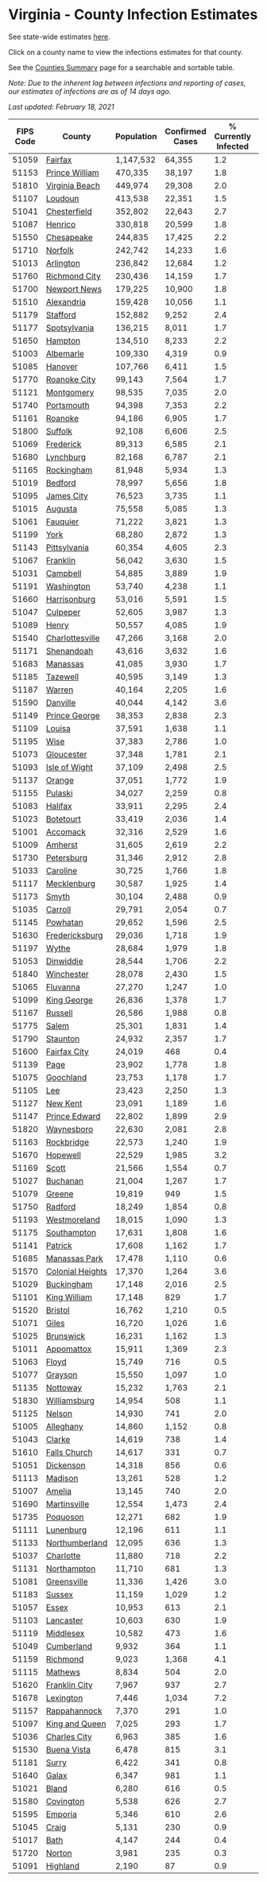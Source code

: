 # Virginia - County Infection Estimates

See state-wide estimates [here](/infections/us-va).

Click on a county name to view the infections estimates for that county.

See the [Counties Summary](/infections/summary-counties) page for a searchable and sortable table.

*Note: Due to the inherent lag between infections and reporting of cases, our estimates of infections are as of 14 days ago.*

*Last updated: February 18, 2021*

|   FIPS Code |                               County |   Population |   Confirmed Cases |   % Currently Infected |   % Total Infected |
|-------------|--------------------------------------|--------------|-------------------|------------------------|--------------------|
|       51059 |                   [Fairfax](fairfax) |    1,147,532 |            64,355 |                    1.2 |               20.1 |
|       51153 |     [Prince William](prince-william) |      470,335 |            38,197 |                    1.8 |               28.4 |
|       51810 |     [Virginia Beach](virginia-beach) |      449,974 |            29,308 |                    2.0 |               20.7 |
|       51107 |                   [Loudoun](loudoun) |      413,538 |            22,351 |                    1.5 |               18.5 |
|       51041 |         [Chesterfield](chesterfield) |      352,802 |            22,643 |                    2.7 |               20.9 |
|       51087 |                   [Henrico](henrico) |      330,818 |            20,599 |                    1.8 |               20.9 |
|       51550 |             [Chesapeake](chesapeake) |      244,835 |            17,425 |                    2.2 |               22.7 |
|       51710 |                   [Norfolk](norfolk) |      242,742 |            14,233 |                    1.6 |               19.0 |
|       51013 |               [Arlington](arlington) |      236,842 |            12,684 |                    1.2 |               19.3 |
|       51760 |       [Richmond City](richmond-city) |      230,436 |            14,159 |                    1.7 |               20.6 |
|       51700 |         [Newport News](newport-news) |      179,225 |            10,900 |                    1.8 |               19.3 |
|       51510 |             [Alexandria](alexandria) |      159,428 |            10,056 |                    1.1 |               23.2 |
|       51179 |                 [Stafford](stafford) |      152,882 |             9,252 |                    2.4 |               19.8 |
|       51177 |         [Spotsylvania](spotsylvania) |      136,215 |             8,011 |                    1.7 |               19.3 |
|       51650 |                   [Hampton](hampton) |      134,510 |             8,233 |                    2.2 |               19.4 |
|       51003 |               [Albemarle](albemarle) |      109,330 |             4,319 |                    0.9 |               12.7 |
|       51085 |                   [Hanover](hanover) |      107,766 |             6,411 |                    1.5 |               19.1 |
|       51770 |         [Roanoke City](roanoke-city) |       99,143 |             7,564 |                    1.7 |               23.6 |
|       51121 |             [Montgomery](montgomery) |       98,535 |             7,035 |                    2.0 |               21.9 |
|       51740 |             [Portsmouth](portsmouth) |       94,398 |             7,353 |                    2.2 |               25.2 |
|       51161 |                   [Roanoke](roanoke) |       94,186 |             6,905 |                    1.7 |               23.0 |
|       51800 |                   [Suffolk](suffolk) |       92,108 |             6,606 |                    2.5 |               23.3 |
|       51069 |               [Frederick](frederick) |       89,313 |             6,585 |                    2.1 |               23.7 |
|       51680 |               [Lynchburg](lynchburg) |       82,168 |             6,787 |                    2.1 |               25.7 |
|       51165 |             [Rockingham](rockingham) |       81,948 |             5,934 |                    1.3 |               24.3 |
|       51019 |                   [Bedford](bedford) |       78,997 |             5,656 |                    1.8 |               22.2 |
|       51095 |             [James City](james-city) |       76,523 |             3,735 |                    1.1 |               16.4 |
|       51015 |                   [Augusta](augusta) |       75,558 |             5,085 |                    1.3 |               21.1 |
|       51061 |                 [Fauquier](fauquier) |       71,222 |             3,821 |                    1.3 |               17.8 |
|       51199 |                         [York](york) |       68,280 |             2,872 |                    1.3 |               13.3 |
|       51143 |         [Pittsylvania](pittsylvania) |       60,354 |             4,605 |                    2.3 |               23.7 |
|       51067 |                 [Franklin](franklin) |       56,042 |             3,630 |                    1.5 |               19.8 |
|       51031 |                 [Campbell](campbell) |       54,885 |             3,889 |                    1.9 |               21.8 |
|       51191 |             [Washington](washington) |       53,740 |             4,238 |                    1.1 |               24.6 |
|       51660 |         [Harrisonburg](harrisonburg) |       53,016 |             5,591 |                    1.5 |               37.6 |
|       51047 |                 [Culpeper](culpeper) |       52,605 |             3,987 |                    1.3 |               26.7 |
|       51089 |                       [Henry](henry) |       50,557 |             4,085 |                    1.9 |               25.5 |
|       51540 |   [Charlottesville](charlottesville) |       47,266 |             3,168 |                    2.0 |               20.8 |
|       51171 |             [Shenandoah](shenandoah) |       43,616 |             3,632 |                    1.6 |               28.5 |
|       51683 |                 [Manassas](manassas) |       41,085 |             3,930 |                    1.7 |               36.8 |
|       51185 |                 [Tazewell](tazewell) |       40,595 |             3,149 |                    1.3 |               23.8 |
|       51187 |                     [Warren](warren) |       40,164 |             2,205 |                    1.6 |               18.1 |
|       51590 |                 [Danville](danville) |       40,044 |             4,142 |                    3.6 |               32.1 |
|       51149 |       [Prince George](prince-george) |       38,353 |             2,838 |                    2.3 |               23.6 |
|       51109 |                     [Louisa](louisa) |       37,591 |             1,638 |                    1.1 |               14.2 |
|       51195 |                         [Wise](wise) |       37,383 |             2,786 |                    1.0 |               23.1 |
|       51073 |             [Gloucester](gloucester) |       37,348 |             1,781 |                    2.1 |               14.8 |
|       51093 |       [Isle of Wight](isle-of-wight) |       37,109 |             2,498 |                    2.5 |               22.1 |
|       51137 |                     [Orange](orange) |       37,051 |             1,772 |                    1.9 |               15.4 |
|       51155 |                   [Pulaski](pulaski) |       34,027 |             2,259 |                    0.8 |               20.6 |
|       51083 |                   [Halifax](halifax) |       33,911 |             2,295 |                    2.4 |               20.9 |
|       51023 |               [Botetourt](botetourt) |       33,419 |             2,036 |                    1.4 |               19.0 |
|       51001 |                 [Accomack](accomack) |       32,316 |             2,529 |                    1.6 |               32.1 |
|       51009 |                   [Amherst](amherst) |       31,605 |             2,619 |                    2.2 |               25.8 |
|       51730 |             [Petersburg](petersburg) |       31,346 |             2,912 |                    2.8 |               30.0 |
|       51033 |                 [Caroline](caroline) |       30,725 |             1,766 |                    1.8 |               18.4 |
|       51117 |           [Mecklenburg](mecklenburg) |       30,587 |             1,925 |                    1.4 |               21.7 |
|       51173 |                       [Smyth](smyth) |       30,104 |             2,488 |                    0.9 |               25.7 |
|       51035 |                   [Carroll](carroll) |       29,791 |             2,054 |                    0.7 |               22.3 |
|       51145 |                 [Powhatan](powhatan) |       29,652 |             1,596 |                    2.5 |               16.6 |
|       51630 |     [Fredericksburg](fredericksburg) |       29,036 |             1,718 |                    1.9 |               19.8 |
|       51197 |                       [Wythe](wythe) |       28,684 |             1,979 |                    1.8 |               21.4 |
|       51053 |               [Dinwiddie](dinwiddie) |       28,544 |             1,706 |                    2.2 |               19.0 |
|       51840 |             [Winchester](winchester) |       28,078 |             2,430 |                    1.5 |               28.6 |
|       51065 |                 [Fluvanna](fluvanna) |       27,270 |             1,247 |                    1.0 |               15.3 |
|       51099 |           [King George](king-george) |       26,836 |             1,378 |                    1.7 |               16.4 |
|       51167 |                   [Russell](russell) |       26,586 |             1,988 |                    0.8 |               23.0 |
|       51775 |                       [Salem](salem) |       25,301 |             1,831 |                    1.4 |               22.8 |
|       51790 |                 [Staunton](staunton) |       24,932 |             2,357 |                    1.7 |               29.5 |
|       51600 |         [Fairfax City](fairfax-city) |       24,019 |               468 |                    0.4 |                6.8 |
|       51139 |                         [Page](page) |       23,902 |             1,778 |                    1.8 |               25.7 |
|       51075 |               [Goochland](goochland) |       23,753 |             1,178 |                    1.7 |               16.8 |
|       51105 |                           [Lee](lee) |       23,423 |             2,250 |                    1.3 |               29.6 |
|       51127 |                 [New Kent](new-kent) |       23,091 |             1,189 |                    1.6 |               16.3 |
|       51147 |       [Prince Edward](prince-edward) |       22,802 |             1,899 |                    2.9 |               27.8 |
|       51820 |             [Waynesboro](waynesboro) |       22,630 |             2,081 |                    2.8 |               28.6 |
|       51163 |             [Rockbridge](rockbridge) |       22,573 |             1,240 |                    1.9 |               16.7 |
|       51670 |                 [Hopewell](hopewell) |       22,529 |             1,985 |                    3.2 |               28.1 |
|       51169 |                       [Scott](scott) |       21,566 |             1,554 |                    0.7 |               22.2 |
|       51027 |                 [Buchanan](buchanan) |       21,004 |             1,267 |                    1.7 |               18.6 |
|       51079 |                     [Greene](greene) |       19,819 |               949 |                    1.5 |               15.3 |
|       51750 |                   [Radford](radford) |       18,249 |             1,854 |                    0.8 |               31.6 |
|       51193 |         [Westmoreland](westmoreland) |       18,015 |             1,090 |                    1.3 |               19.9 |
|       51175 |           [Southampton](southampton) |       17,631 |             1,808 |                    1.6 |               34.5 |
|       51141 |                   [Patrick](patrick) |       17,608 |             1,162 |                    1.7 |               20.6 |
|       51685 |       [Manassas Park](manassas-park) |       17,478 |             1,110 |                    0.6 |               24.7 |
|       51570 | [Colonial Heights](colonial-heights) |       17,370 |             1,264 |                    3.6 |               24.0 |
|       51029 |             [Buckingham](buckingham) |       17,148 |             2,016 |                    2.5 |               43.5 |
|       51101 |         [King William](king-william) |       17,148 |               829 |                    1.7 |               15.1 |
|       51520 |                   [Bristol](bristol) |       16,762 |             1,210 |                    0.5 |               22.3 |
|       51071 |                       [Giles](giles) |       16,720 |             1,026 |                    1.6 |               18.8 |
|       51025 |               [Brunswick](brunswick) |       16,231 |             1,162 |                    1.3 |               23.2 |
|       51011 |             [Appomattox](appomattox) |       15,911 |             1,369 |                    2.3 |               27.1 |
|       51063 |                       [Floyd](floyd) |       15,749 |               716 |                    0.5 |               14.1 |
|       51077 |                   [Grayson](grayson) |       15,550 |             1,097 |                    1.0 |               22.5 |
|       51135 |                 [Nottoway](nottoway) |       15,232 |             1,763 |                    2.1 |               36.5 |
|       51830 |         [Williamsburg](williamsburg) |       14,954 |               508 |                    1.1 |               11.6 |
|       51125 |                     [Nelson](nelson) |       14,930 |               741 |                    2.0 |               15.5 |
|       51005 |               [Alleghany](alleghany) |       14,860 |             1,152 |                    0.8 |               24.4 |
|       51043 |                     [Clarke](clarke) |       14,619 |               738 |                    1.4 |               16.2 |
|       51610 |         [Falls Church](falls-church) |       14,617 |               331 |                    0.7 |                8.7 |
|       51051 |               [Dickenson](dickenson) |       14,318 |               856 |                    0.6 |               18.3 |
|       51113 |                   [Madison](madison) |       13,261 |               528 |                    1.2 |               13.1 |
|       51007 |                     [Amelia](amelia) |       13,145 |               740 |                    2.0 |               18.0 |
|       51690 |         [Martinsville](martinsville) |       12,554 |             1,473 |                    2.4 |               37.0 |
|       51735 |                 [Poquoson](poquoson) |       12,271 |               682 |                    1.9 |               17.4 |
|       51111 |               [Lunenburg](lunenburg) |       12,196 |               611 |                    1.1 |               15.9 |
|       51133 |     [Northumberland](northumberland) |       12,095 |               636 |                    1.3 |               16.7 |
|       51037 |               [Charlotte](charlotte) |       11,880 |               718 |                    2.2 |               19.0 |
|       51131 |           [Northampton](northampton) |       11,710 |               681 |                    1.3 |               23.9 |
|       51081 |           [Greensville](greensville) |       11,336 |             1,426 |                    3.0 |               43.3 |
|       51183 |                     [Sussex](sussex) |       11,159 |             1,029 |                    1.2 |               32.4 |
|       51057 |                       [Essex](essex) |       10,953 |               613 |                    2.1 |               18.4 |
|       51103 |               [Lancaster](lancaster) |       10,603 |               630 |                    1.9 |               18.5 |
|       51119 |               [Middlesex](middlesex) |       10,582 |               473 |                    1.6 |               14.0 |
|       51049 |             [Cumberland](cumberland) |        9,932 |               364 |                    1.1 |               12.4 |
|       51159 |                 [Richmond](richmond) |        9,023 |             1,368 |                    4.1 |               56.7 |
|       51115 |                   [Mathews](mathews) |        8,834 |               504 |                    2.0 |               17.4 |
|       51620 |       [Franklin City](franklin-city) |        7,967 |               937 |                    2.7 |               38.1 |
|       51678 |               [Lexington](lexington) |        7,446 |             1,034 |                    7.2 |               40.8 |
|       51157 |         [Rappahannock](rappahannock) |        7,370 |               291 |                    1.0 |               12.9 |
|       51097 |     [King and Queen](king-and-queen) |        7,025 |               293 |                    1.7 |               13.5 |
|       51036 |         [Charles City](charles-city) |        6,963 |               385 |                    1.6 |               18.3 |
|       51530 |           [Buena Vista](buena-vista) |        6,478 |               815 |                    3.1 |               38.9 |
|       51181 |                       [Surry](surry) |        6,422 |               341 |                    0.8 |               17.1 |
|       51640 |                       [Galax](galax) |        6,347 |               981 |                    1.1 |               53.8 |
|       51021 |                       [Bland](bland) |        6,280 |               616 |                    0.5 |               30.3 |
|       51580 |               [Covington](covington) |        5,538 |               626 |                    2.7 |               34.4 |
|       51595 |                   [Emporia](emporia) |        5,346 |               610 |                    2.6 |               40.2 |
|       51045 |                       [Craig](craig) |        5,131 |               230 |                    0.9 |               14.2 |
|       51017 |                         [Bath](bath) |        4,147 |               244 |                    0.4 |               18.2 |
|       51720 |                     [Norton](norton) |        3,981 |               235 |                    0.3 |               18.7 |
|       51091 |                 [Highland](highland) |        2,190 |                87 |                    0.9 |               12.8 |